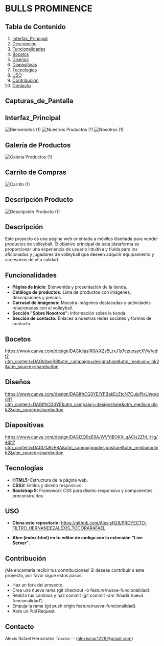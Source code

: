 # BULLS PROMINENCE 

## Tabla de Contenido

1. [Interfaz_Principal](#Interfaz_Principal)
2. [Descripción](#Descripción)
3. [Funcionalidades](#Funcionalidades)
4. [Bocetos](#Bocetos)
5. [Diseños](#Diseños)
6. [Diapositivas](#Diapositivas)
7. [Tecnologías](#Tecnologías)
8. [USO](#USO)
9. [Contribución](#Contribución)
10. [Contacto](#Contacto)

## Capturas_de_Pantalla

## Interfaz_Principal

![Bienvenidos (1)](https://github.com/AlexisH28/PROYECTO-FILTRO_HERNANDEZALEXIS_TOCORARAFAEL/assets/166555818/13ee1cc8-3372-4dd2-8bb4-ce71a2ba4adc)
![Nuestros Productos (1)](https://github.com/AlexisH28/PROYECTO-FILTRO_HERNANDEZALEXIS_TOCORARAFAEL/assets/166555818/8bd3ec7b-9763-40d4-b637-49a6f604c1ac)
![Nosotros (1)](https://github.com/AlexisH28/PROYECTO-FILTRO_HERNANDEZALEXIS_TOCORARAFAEL/assets/166555818/fb176ebd-06af-4680-8735-4a18f983e96c)

## Galería de Productos

![Galería Productos (1)](https://github.com/AlexisH28/PROYECTO-FILTRO_HERNANDEZALEXIS_TOCORARAFAEL/assets/166555818/20e974d8-fc9d-4cac-81a1-130eb9b40541)

## Carrito de Compras

![Carrito (1)](https://github.com/AlexisH28/PROYECTO-FILTRO_HERNANDEZALEXIS_TOCORARAFAEL/assets/166555818/71f55d01-26bf-4296-9028-57ed680c2ef0)

## Descripción Producto

![Descripción Producto (1)](https://github.com/AlexisH28/PROYECTO-FILTRO_HERNANDEZALEXIS_TOCORARAFAEL/assets/166555818/c3573cf0-6409-496d-b80e-11b5e5f5ad14)

## Descripción 

Este proyecto es una página web orientada a móviles diseñada para vender productos de volleyball. El objetivo principal de esta plataforma es proporcionar una experiencia de usuario intuitiva y fluida para los aficionados y jugadores de volleyball que deseen adquirir equipamiento y accesorios de alta calidad.

## Funcionalidades

- **Página de inicio:** Bienvenida y presentación de la tienda.
- **Catálogo de productos:** Lista de productos con imágenes, descripciones y precios.
- **Carrusel de imágenes:** Muestra imágenes destacadas y actividades relacionadas con el volleyball.
- **Sección "Sobre Nosotros":** Información sobre la tienda.
- **Sección de contacto:** Enlaces a nuestras redes sociales y formas de contacto.

## Bocetos

https://www.canva.com/design/DAGIdlasIR8/kXZs5LrxJ1s7czuoaycXVw/edit?utm_content=DAGIdlasIR8&utm_campaign=designshare&utm_medium=link2&utm_source=sharebutton

## Diseños

https://www.canva.com/design/DAGIfhCG0YE/YFBakEcZtcN7CujuPjxUwg/edit?utm_content=DAGIfhCG0YE&utm_campaign=designshare&utm_medium=link2&utm_source=sharebutton

## Diapositivas

https://www.canva.com/design/DAGIZQ9zE6A/WVYiBOKX_qACis2Z1rLrHg/edit?utm_content=DAGIZQ9zE6A&utm_campaign=designshare&utm_medium=link2&utm_source=sharebutton

## Tecnologías

- **HTML5:** Estructura de la página web.
- **CSS3:** Estilos y diseño responsivo.
- **Bootstrap 5:** Framework CSS para diseño responsivo y componentes preconstruidos.

## USO

- **Clona este repositorio:**
https://github.com/AlexisH28/PROYECTO-FILTRO_HERNANDEZALEXIS_TOCORARAFAEL
   
- **Abre (index.html) en tu editor de código con la extensión "Live Server"**.

## Contribución

¡Me encantaría recibir tus contribuciones! Si deseas contribuir a este proyecto, por favor sigue estos pasos:

- Haz un fork del proyecto.
- Crea una nueva rama (git checkout -b feature/nueva-funcionalidad).
- Realiza tus cambios y haz commit (git commit -am 'Añadir nueva funcionalidad').
- Empuja la rama (git push origin feature/nueva-funcionalidad).
- Abre un Pull Request.

## Contacto

Alexis Rafael Hernández Tocora -- (alexismar1228@gmail.com)




